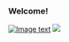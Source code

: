 ### Welcome!
[![Image text](https://github.com/sergey-sanches-peres/sergey-sanches-peres/blob/main/assets/rth.gif)]()
![](https://komarev.com/ghpvc/?username=sergey-sanches-peres)
